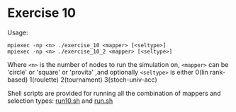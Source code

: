 # Exercise 10
Usage:

    mpiexec -np <n> ./exercise_10 <mapper> [<seltype>]
    mpiexec -np <n> ./exercise_10_2 <mapper> [<seltype>]

Where ```<n>``` is the number of nodes to run the simulation on, `<mapper>` can be 'circle' or 'square' or 'provita' ,and optionally `<seltype>` is either 0(lin rank-based) 1(roulette) 2(tournament) 3(stoch-univ-acc)

Shell scripts are provided for running all the combination of mappers and selection types: [run10.sh](/exercise_10/run10.sh) and [run.sh](/exercise_10_2/run10.sh)